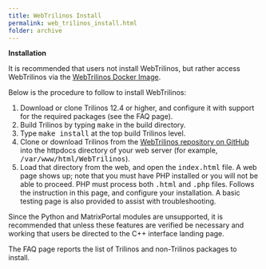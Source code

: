 ```yaml
---
title: WebTrilinos Install
permalink: web_trilinos_install.html
folder: archive
---
```


**Installation**

It is recommended that users not install WebTrilinos, but rather access WebTrilinos via the [WebTrilinos Docker Image](web_trilinos_docker_image.html).

Below is the procedure to follow to install WebTrilinos:

1.  Download or clone Trilinos 12.4 or higher, and configure it with support for the required packages (see the FAQ page).
2.  Build Trilinos by typing <tt>make</tt> in the build directory.
3.  Type <tt>make install</tt> at the top build Trilinos level.
4.  Clone or download Trilinos from the [WebTrilinos repository on GitHub](https://github.com/trilinos/WebTrilinos) into the httpdocs directory of your web server (for example, <tt>/var/www/html/WebTrilinos</tt>).
5.  Load that directory from the web, and open the <tt>index.html</tt> file. A web page shows up; note that you must have PHP installed or you will not be able to proceed. PHP must process both <tt>.html</tt> and <tt>.php</tt> files. Follows the instruction in this page, and configure your installation. A basic testing page is also provided to assist with troubleshooting.

Since the Python and MatrixPortal modules are unsupported, it is recommended that unless these features are verified be necessary and working that users be directed to the C++ interface landing page.

The FAQ page reports the list of Trilinos and non-Trilinos packages to install.
